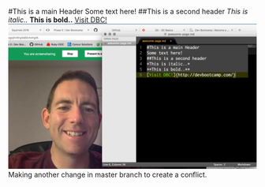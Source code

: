 #This is a main Header
Some text here!
##This is a second header
*This is italic..*
**This is bold..**
[Visit DBC!](http://devbootcamp.com/)
![Working Together](https://github.com/jamesponeal/phase-0-gps-1/blob/master/GPS1.1)
Making another change in master branch to create a conflict.